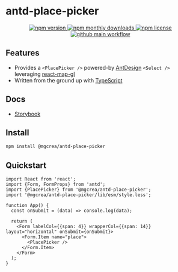 <!-- markdownlint-disable no-inline-html -->

# antd-place-picker

<p align="center">
  <a href="https://www.npmjs.com/package/@mgcrea/antd-place-picker">
    <img src="https://img.shields.io/npm/v/@mgcrea/antd-place-picker.svg?style=for-the-badge" alt="npm version" />
  </a>
  <!-- <a href="https://www.npmjs.com/package/@mgcrea/antd-place-picker">
    <img src="https://img.shields.io/npm/dt/@mgcrea/antd-place-picker.svg?style=for-the-badge" alt="npm total downloads" />
  </a> -->
  <a href="https://www.npmjs.com/package/@mgcrea/antd-place-picker">
    <img src="https://img.shields.io/npm/dm/@mgcrea/antd-place-picker.svg?style=for-the-badge" alt="npm monthly downloads" />
  </a>
  <a href="https://www.npmjs.com/package/@mgcrea/antd-place-picker">
    <img src="https://img.shields.io/npm/l/@mgcrea/antd-place-picker.svg?style=for-the-badge" alt="npm license" />
  </a>
  <a href="https://github.com/mgcrea/antd-place-picker/actions/workflows/main.yml">
    <img src="https://img.shields.io/github/workflow/status/mgcrea/antd-place-picker/main?style=for-the-badge" alt="github main workflow" />
  </a>
</p>

## Features

- Provides a `<PlacePicker />` powered-by [AntDesign](https://ant.design/) `<Select />` leveraging [react-map-gl](https://github.com/visgl/react-map-gl)
- Written from the ground up with [TypeScript](https://www.typescriptlang.org/)

## Docs

- [Storybook](https://mgcrea.github.io/antd-place-picker)

## Install

```sh
npm install @mgcrea/antd-place-picker
```

## Quickstart

```tsx
import React from 'react';
import {Form, FormProps} from 'antd';
import {PlacePicker} from '@mgcrea/antd-place-picker';
import '@mgcrea/antd-place-picker/lib/esm/style.less';

function App() {
  const onSubmit = (data) => console.log(data);

  return (
    <Form labelCol={{span: 4}} wrapperCol={{span: 14}} layout="horizontal" onSubmit={onSubmit}>
      <Form.Item name="place">
        <PlacePicker />
      </Form.Item>
    </Form>
  );
}
```
